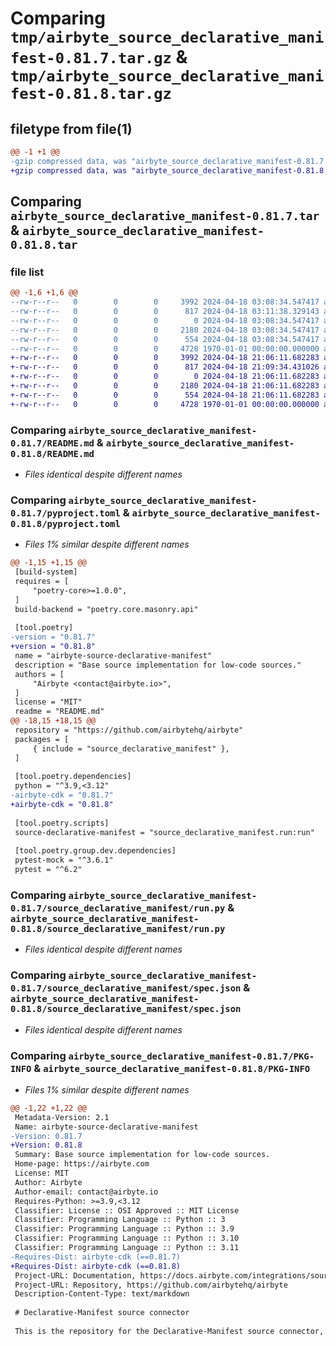 # Comparing `tmp/airbyte_source_declarative_manifest-0.81.7.tar.gz` & `tmp/airbyte_source_declarative_manifest-0.81.8.tar.gz`

## filetype from file(1)

```diff
@@ -1 +1 @@
-gzip compressed data, was "airbyte_source_declarative_manifest-0.81.7.tar", max compression
+gzip compressed data, was "airbyte_source_declarative_manifest-0.81.8.tar", max compression
```

## Comparing `airbyte_source_declarative_manifest-0.81.7.tar` & `airbyte_source_declarative_manifest-0.81.8.tar`

### file list

```diff
@@ -1,6 +1,6 @@
--rw-r--r--   0        0        0     3992 2024-04-18 03:08:34.547417 airbyte_source_declarative_manifest-0.81.7/README.md
--rw-r--r--   0        0        0      817 2024-04-18 03:11:38.329143 airbyte_source_declarative_manifest-0.81.7/pyproject.toml
--rw-r--r--   0        0        0        0 2024-04-18 03:08:34.547417 airbyte_source_declarative_manifest-0.81.7/source_declarative_manifest/__init__.py
--rw-r--r--   0        0        0     2180 2024-04-18 03:08:34.547417 airbyte_source_declarative_manifest-0.81.7/source_declarative_manifest/run.py
--rw-r--r--   0        0        0      554 2024-04-18 03:08:34.547417 airbyte_source_declarative_manifest-0.81.7/source_declarative_manifest/spec.json
--rw-r--r--   0        0        0     4728 1970-01-01 00:00:00.000000 airbyte_source_declarative_manifest-0.81.7/PKG-INFO
+-rw-r--r--   0        0        0     3992 2024-04-18 21:06:11.682283 airbyte_source_declarative_manifest-0.81.8/README.md
+-rw-r--r--   0        0        0      817 2024-04-18 21:09:34.431026 airbyte_source_declarative_manifest-0.81.8/pyproject.toml
+-rw-r--r--   0        0        0        0 2024-04-18 21:06:11.682283 airbyte_source_declarative_manifest-0.81.8/source_declarative_manifest/__init__.py
+-rw-r--r--   0        0        0     2180 2024-04-18 21:06:11.682283 airbyte_source_declarative_manifest-0.81.8/source_declarative_manifest/run.py
+-rw-r--r--   0        0        0      554 2024-04-18 21:06:11.682283 airbyte_source_declarative_manifest-0.81.8/source_declarative_manifest/spec.json
+-rw-r--r--   0        0        0     4728 1970-01-01 00:00:00.000000 airbyte_source_declarative_manifest-0.81.8/PKG-INFO
```

### Comparing `airbyte_source_declarative_manifest-0.81.7/README.md` & `airbyte_source_declarative_manifest-0.81.8/README.md`

 * *Files identical despite different names*

### Comparing `airbyte_source_declarative_manifest-0.81.7/pyproject.toml` & `airbyte_source_declarative_manifest-0.81.8/pyproject.toml`

 * *Files 1% similar despite different names*

```diff
@@ -1,15 +1,15 @@
 [build-system]
 requires = [
     "poetry-core>=1.0.0",
 ]
 build-backend = "poetry.core.masonry.api"
 
 [tool.poetry]
-version = "0.81.7"
+version = "0.81.8"
 name = "airbyte-source-declarative-manifest"
 description = "Base source implementation for low-code sources."
 authors = [
     "Airbyte <contact@airbyte.io>",
 ]
 license = "MIT"
 readme = "README.md"
@@ -18,15 +18,15 @@
 repository = "https://github.com/airbytehq/airbyte"
 packages = [
     { include = "source_declarative_manifest" },
 ]
 
 [tool.poetry.dependencies]
 python = "^3.9,<3.12"
-airbyte-cdk = "0.81.7"
+airbyte-cdk = "0.81.8"
 
 [tool.poetry.scripts]
 source-declarative-manifest = "source_declarative_manifest.run:run"
 
 [tool.poetry.group.dev.dependencies]
 pytest-mock = "^3.6.1"
 pytest = "^6.2"
```

### Comparing `airbyte_source_declarative_manifest-0.81.7/source_declarative_manifest/run.py` & `airbyte_source_declarative_manifest-0.81.8/source_declarative_manifest/run.py`

 * *Files identical despite different names*

### Comparing `airbyte_source_declarative_manifest-0.81.7/source_declarative_manifest/spec.json` & `airbyte_source_declarative_manifest-0.81.8/source_declarative_manifest/spec.json`

 * *Files identical despite different names*

### Comparing `airbyte_source_declarative_manifest-0.81.7/PKG-INFO` & `airbyte_source_declarative_manifest-0.81.8/PKG-INFO`

 * *Files 1% similar despite different names*

```diff
@@ -1,22 +1,22 @@
 Metadata-Version: 2.1
 Name: airbyte-source-declarative-manifest
-Version: 0.81.7
+Version: 0.81.8
 Summary: Base source implementation for low-code sources.
 Home-page: https://airbyte.com
 License: MIT
 Author: Airbyte
 Author-email: contact@airbyte.io
 Requires-Python: >=3.9,<3.12
 Classifier: License :: OSI Approved :: MIT License
 Classifier: Programming Language :: Python :: 3
 Classifier: Programming Language :: Python :: 3.9
 Classifier: Programming Language :: Python :: 3.10
 Classifier: Programming Language :: Python :: 3.11
-Requires-Dist: airbyte-cdk (==0.81.7)
+Requires-Dist: airbyte-cdk (==0.81.8)
 Project-URL: Documentation, https://docs.airbyte.com/integrations/sources/low-code
 Project-URL: Repository, https://github.com/airbytehq/airbyte
 Description-Content-Type: text/markdown
 
 # Declarative-Manifest source connector
 
 This is the repository for the Declarative-Manifest source connector, written in Python.
```

